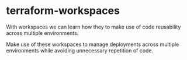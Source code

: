 # terraform-workspaces

 With workspaces we can learn how they to make use of code reusability across multiple environments.
 
 Make use of these workspaces to manage deployments across multiple environments while avoiding unnecessary repetition of code.